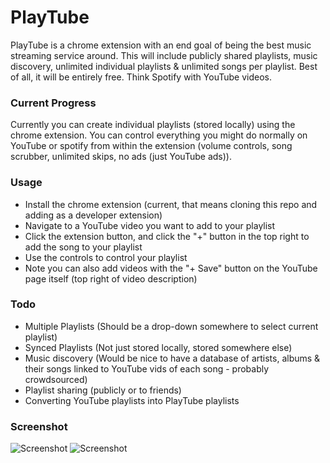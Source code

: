 # PlayTube

PlayTube is a chrome extension with an end goal of being the best music streaming service around.  This will include publicly shared playlists, music discovery, unlimited individual playlists & unlimited songs per playlist.  Best of all, it will be entirely free.  Think Spotify with YouTube videos.


### Current Progress

Currently you can create individual playlists (stored locally) using the chrome extension.  You can control everything you might do normally on YouTube or spotify from within the extension (volume controls, song scrubber, unlimited skips, no ads (just YouTube ads)).


### Usage

* Install the chrome extension (current, that means cloning this repo and adding as a developer extension)
* Navigate to a YouTube video you want to add to your playlist
* Click the extension button, and click the "+" button in the top right to add the song to your playlist
* Use the controls to control your playlist
* Note you can also add videos with the "+ Save" button on the YouTube page itself (top right of video description)

### Todo

* Multiple Playlists (Should be a drop-down somewhere to select current playlist)
* Synced Playlists (Not just stored locally, stored somewhere else)
* Music discovery (Would be nice to have a database of artists, albums & their songs linked to YouTube vids of each song - probably crowdsourced)
* Playlist sharing (publicly or to friends)
* Converting YouTube playlists into PlayTube playlists


### Screenshot

![Screenshot](http://i.imgur.com/2AndhGc.png)
![Screenshot](http://i.imgur.com/3ZRDMlE.png)

